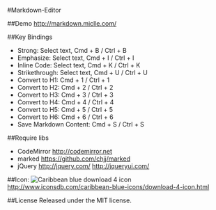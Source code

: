 #Markdown-Editor

##Demo
http://markdown.miclle.com/

##Key Bindings
* Strong: Select text, Cmd + B	/	Ctrl + B
* Emphasize: Select text, Cmd + I	/	Ctrl + I
* Inline Code: Select text, Cmd + K	/	Ctrl + K
* Strikethrough: Select text, Cmd + U	/	Ctrl + U
* Convert to H1: Cmd + 1	/	Ctrl + 1
* Convert to H2: Cmd + 2	/	Ctrl + 2
* Convert to H3: Cmd + 3	/	Ctrl + 3
* Convert to H4: Cmd + 4	/	Ctrl + 4
* Convert to H5: Cmd + 5	/	Ctrl + 5
* Convert to H6: Cmd + 6	/	Ctrl + 6
* Save Markdown Content: Cmd + S  / Ctrl + S

##Require libs
* CodeMirror http://codemirror.net
* marked https://github.com/chjj/marked
* jQuery http://jquery.com/ http://jqueryui.com/

##Icon:
![Caribbean blue download 4 icon](https://raw.github.com/miclle/Markdown-Editor/master/imgs/download.png)  http://www.iconsdb.com/caribbean-blue-icons/download-4-icon.html

##License
Released under the MIT license.